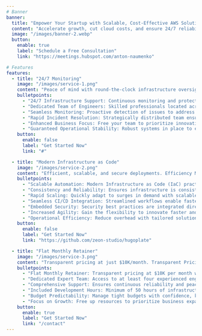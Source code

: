 ```yaml
---
# Banner
banner:
  title: "Empower Your Startup with Scalable, Cost-Effective AWS Solutions"
  content: "Accelerate growth, cut cloud costs, and ensure 24/7 reliability with our expert-managed infrastructure services."
  image: "/images/banner-2.webp"
  button:
    enable: true
    label: "Schedule a Free Consultation"
    link: "https://meetings.hubspot.com/anton-naumenko"

# Features
features:
  - title: "24/7 Monitoring"
    image: "/images/service-1.png"
    content: "Peace of mind with round-the-clock infrastructure oversight. Global Coverage for Unmatched Reliability."
    bulletpoints:
      - "24/7 Infrastructure Support: Continuous monitoring and protection of your infrastructure to prevent downtime."
      - "Dedicated Team of Engineers: Skilled professionals located across North America, South America, and Europe for global coverage."
      - "Seamless Monitoring: Proactive detection of issues to address potential problems before they impact operations."
      - "Rapid Incident Resolution: Strategically distributed team ensures minimal response latency regardless of time zone."
      - "Enhanced Business Focus: Free your team to prioritize innovation and growth while we maintain infrastructure stability."
      - "Guaranteed Operational Stability: Robust systems in place to ensure your infrastructure remains secure and operational around the clock."
    button:
      enable: false
      label: "Get Started Now"
      link: "#"

  - title: "Modern Infrastructure as Code"
    image: "/images/service-2.png"
    content: "Efficient, scalable, and secure deployments. Efficiency Meets Scalability and Security."
    bulletpoints:
      - "Scalable Automation: Modern Infrastructure as Code (IaC) practices automate cloud resource deployment and management."
      - "Consistency and Reliability: Ensures infrastructure is consistent, repeatable, and free from human error."
      - "Rapid Scaling: Quickly adapt to surges in demand with scalable, automated infrastructure."
      - "Seamless CI/CD Integration: Streamlined workflows enable faster deployments with built-in IaC compatibility."
      - "Embedded Security: Security best practices are integrated directly into your infrastructure design."
      - "Increased Agility: Gain the flexibility to innovate faster and meet evolving business needs."
      - "Operational Efficiency: Reduce overhead with tailored solutions that eliminate manual management bottlenecks."
    button:
      enable: false
      label: "Get Started Now"
      link: "https://github.com/zeon-studio/hugoplate"

  - title: "Flat Monthly Retainer"
    image: "/images/service-3.png"
    content: "Transparent pricing at just $10K/month. Transparent Pricing, Exceptional Value."
    bulletpoints:
      - "Flat Monthly Retainer: Transparent pricing at $10K per month with no hidden fees or unexpected costs."
      - "Dedicated Expert Team: Access to at least four experienced engineers providing 24/7 infrastructure monitoring and support."
      - "Comprehensive Support: Ensures continuous reliability and peace of mind for your operations."
      - "Included Development Hours: Minimum of 50 hours of infrastructure development each month for new features, performance optimization, and seamless scaling."
      - "Budget Predictability: Manage tight budgets with confidence, knowing your costs are fixed and your infrastructure is in expert hands."
      - "Focus on Growth: Free up resources to prioritize business expansion while we handle your infrastructure needs."
    button:
      enable: true
      label: "Get Started Now"
      link: "/contact"
---
```

